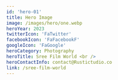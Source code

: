 ```yaml
---
id: 'hero-01'
title: Hero Image
image: /images/hero/one.webp
heroYear: 2023
twitterIcon: 'FaTwitter'
facebookIcon: 'FaFacebookF' 
googleIcon: 'FaGoogle'
heroCategory: Photography
heroTitle: Sree Film World <br />
heroContactInfo: contact@Rustictudio.co
link: /sree-film-world
---
```

